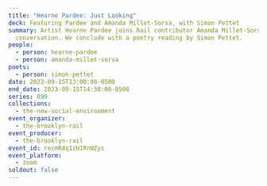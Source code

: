 ```yaml
---
title: "Hearne Pardee: Just Looking"
deck: Featuring Pardee and Amanda Millet-Sorsa, with Simon Pettet
summary: Artist Hearne Pardee joins Rail contributor Amanda Millet-Sorsa for a
  conversation. We conclude with a poetry reading by Simon Pettet.
people:
  - person: hearne-pardee
  - person: amanda-millet-sorsa
poets:
  - person: simon-pettet
date: 2023-09-15T13:00:00-0500
end_date: 2023-09-15T14:30:00-0500
series: 899
collections:
  - the-new-social-environment
event_organizer:
  - the-brooklyn-rail
event_producer:
  - the-brooklyn-rail
event_id: recmR4q1zU1RnNZys
event_platform:
  - zoom
soldout: false
---
```


